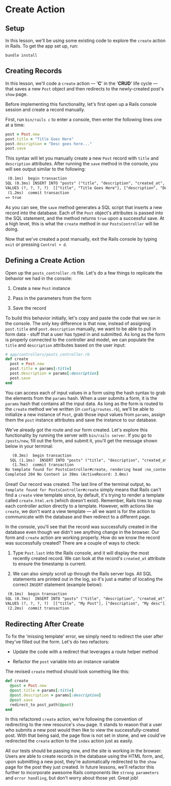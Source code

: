 # Create Action

## Setup

In this lesson, we'll be using some existing code to explore the `create` action
in Rails. To get the app set up, run:

```console
bundle install
```

## Creating Records

In this lesson, we'll code a `create` action — '**C**' in the '**CRUD**' life
cycle — that saves a new `Post` object and then redirects to the newly-created
post's `show` page.

Before implementing this functionality, let's first open up a Rails console
session and create a record manually.

First, run `bin/rails c` to enter a console, then enter the following lines one at a
time:

```ruby
post = Post.new
post.title = "Title Goes Here"
post.description = "Desc goes here..."
post.save
```

This syntax will let you manually create a new `Post` record with `title` and
`description` attributes. After running the `save` method in the console, you
will see output similar to the following:

```txt
 (0.1ms)  begin transaction
SQL (0.3ms) INSERT INTO "posts" ("title", "description", "created_at", "updated_at")
VALUES (?, ?, ?, ?)  [["title", "Title Goes Here"], ["description", "Desc goes here..."], ["created_at", "2015-11-23 22:26:43.799742"], ["updated_at", "2015-11-23 22:26:43.799742"]]
 (1.2ms)  commit transaction
=> true
```

As you can see, the `save` method generates a SQL script that inserts a new
record into the database. Each of the `Post` object's attributes is passed into
the SQL statement, and the method returns `true` upon a successful save. At a
high level, this is what the `create` method in our `PostsController` will be
doing.

Now that we've created a post manually, exit the Rails console by typing `exit`
or pressing `Control + d`.

## Defining a Create Action

Open up the `posts_controller.rb` file. Let's do a few things to replicate the
behavior we had in the console:

1. Create a new `Post` instance

2. Pass in the parameters from the form

3. Save the record

To build this behavior initially, let's copy and paste the code that we ran in
the console. The only key difference is that now, instead of assigning
`post.title` and `post.description` manually, we want to be able to pull in form
data - stuff that a user has typed in and submitted. As long as the form is
properly connected to the controller and model, we can populate the `title` and
`description` attributes based on the user input:

```ruby
# app/controllers/posts_controller.rb
def create
  post = Post.new
  post.title = params[:title]
  post.description = params[:description]
  post.save
end
```

You can access each of input values in a form using the hash syntax to grab the
elements from the `params` hash. When a user submits a form, it is the `params`
hash that contains all the input data. As long as the form is routed to the
`create` method we've written (in `config/routes.rb`), we'll be able to
initialize a new instance of `Post`, grab those input values from `params`,
assign them the `post` instance attributes and save the instance to our
database.

We've already got the route and our form created. Let's explore this
functionality by running the server with `bin/rails server`. If you go to `/posts/new`,
fill out the form, and submit it, you'll get the message shown below in your
terminal:

```txt
   (0.3ms)  begin transaction
  SQL (1.1ms)  INSERT INTO "posts" ("title", "description", "created_at", "updated_at") VALUES (?, ?, ?, ?)  [["title", "A new post"], ["description", "desc"], ["created_at", "2022-01-06 16:12:44.564952"], ["updated_at", "2022-01-06 16:12:44.564952"]]
   (1.7ms)  commit transaction
No template found for PostsController#create, rendering head :no_content
Completed 204 No Content in 39ms (ActiveRecord: 3.0ms)
```

Great! Our record was created. The last line of the terminal output,
`No template found for PostsController#create` simply means that Rails can't
find a `create` view template since, by default, it's trying to render a
template called `create.html.erb` (which doesn't exist). Remember, Rails tries
to map each controller action directly to a template. However, with actions like
`create`, we don't want a view template –– all we want is for the action to
communicate with the database and then redirect to a different page.

In the console, you'll see that the record was successfully created in the
database even though we didn't see anything change in the browser. Our form and
`create` action are working properly. How do we know the record was successfully
created? There are a couple of ways to check:

1. Type `Post.last` into the Rails console, and it will display the most
   recently created record. We can look at the record's `created_at` attribute
   to ensure the timestamp is current.

2. We can also simply scroll up through the Rails server logs. All SQL
   statements are printed out in the log, so it's just a matter of locating the
   correct `INSERT` statement (example below):

```txt
 (0.1ms)  begin transaction
SQL (0.7ms)  INSERT INTO "posts" ("title", "description", "created_at", "updated_at")
VALUES (?, ?, ?, ?)  [["title", "My Post"], ["description", "My desc"], ["created_at", "2015-12-26 18:00:31.393419"], ["updated_at", "2015-12-26 18:00:31.393419"]]
 (2.2ms)  commit transaction
```

## Redirecting After Create

To fix the 'missing template' error, we simply need to redirect the user after
they've filled out the form. Let's do two refactors:

- Update the code with a redirect that leverages a route helper method

- Refactor the `post` variable into an instance variable

The revised `create` method should look something like this:

```ruby
def create
  @post = Post.new
  @post.title = params[:title]
  @post.description = params[:description]
  @post.save
  redirect_to post_path(@post)
end
```

In this refactored `create` action, we're following the convention of
redirecting to the new resource's `show` page. It stands to reason that a user
who submits a new post would then like to view the successfully-created post.
With that being said, the page flow is not set in stone, and we could've
redirected the `create` action to the `index` action just as easily.

All our tests should be passing now, and the site is working in the browser.
Users are able to create records in the database using the HTML form, and, upon
submitting a new post, they're automatically redirected to the `show` page for
the post they just created. In future lessons, we'll refactor this further to
incorporate awesome Rails components like `strong parameters` and
`error handling`, but don't worry about those yet. Great job!

